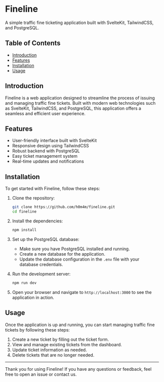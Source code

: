 # Fineline

A simple traffic fine ticketing application built with SvelteKit, TailwindCSS, and PostgreSQL.

## Table of Contents

- [Introduction](#introduction)
- [Features](#features)
- [Installation](#installation)
- [Usage](#usage)

## Introduction

Fineline is a web application designed to streamline the process of issuing and managing traffic fine tickets. Built with modern web technologies such as SvelteKit, TailwindCSS, and PostgreSQL, this application offers a seamless and efficient user experience.

## Features

- User-friendly interface built with SvelteKit
- Responsive design using TailwindCSS
- Robust backend with PostgreSQL
- Easy ticket management system
- Real-time updates and notifications

## Installation

To get started with Fineline, follow these steps:

1. Clone the repository:
    ```bash
    git clone https://github.com/h0m4m/fineline.git
    cd fineline
    ```

2. Install the dependencies:
    ```bash
    npm install
    ```

3. Set up the PostgreSQL database:
    - Make sure you have PostgreSQL installed and running.
    - Create a new database for the application.
    - Update the database configuration in the `.env` file with your database credentials.

4. Run the development server:
    ```bash
    npm run dev
    ```

5. Open your browser and navigate to `http://localhost:3000` to see the application in action.

## Usage

Once the application is up and running, you can start managing traffic fine tickets by following these steps:

1. Create a new ticket by filling out the ticket form.
2. View and manage existing tickets from the dashboard.
3. Update ticket information as needed.
4. Delete tickets that are no longer needed.

---

Thank you for using Fineline! If you have any questions or feedback, feel free to open an issue or contact us.
